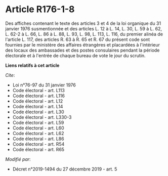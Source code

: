 # Article R176-1-8

Des affiches contenant le texte des articles 3 et 4 de la loi organique du 31 janvier 1976 susmentionnée et des articles L.
12 à L. 14, L. 30, L. 59 à L. 62, L. 62-2 à L. 66, L. 86 à L. 88, L. 93, L. 98, L. 113, L. 116, du premier alinéa de
l'article L. 117, des articles R. 63 à R. 65 et R. 67 du présent code sont fournies par le ministère des affaires étrangères
et placardées à l'intérieur des locaux des ambassades et des postes consulaires pendant la période électorale et à l'entrée
de chaque bureau de vote le jour du scrutin.

**Liens relatifs à cet article**

_Cite_:

  - Loi n°76-97 du 31 janvier 1976
  - Code électoral - art. L113
  - Code électoral - art. L116
  - Code électoral - art. L12
  - Code électoral - art. L14
  - Code électoral - art. L30
  - Code électoral - art. L330-3
  - Code électoral - art. L59
  - Code électoral - art. L60
  - Code électoral - art. L62
  - Code électoral - art. L86
  - Code électoral - art. R54
  - Code électoral - art. R65

_Modifié par_:

  - Décret n°2019-1494 du 27 décembre 2019 - art. 5
